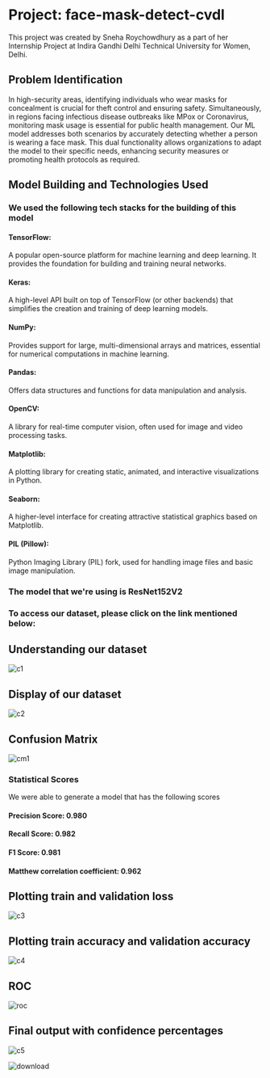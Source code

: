 # Project: face-mask-detect-cvdl
This project was created by Sneha Roychowdhury as a part of her Internship Project at Indira Gandhi Delhi Technical University for Women, Delhi.
## Problem Identification
In high-security areas, identifying individuals who wear masks for concealment is crucial for theft control and ensuring safety. Simultaneously, in regions facing infectious disease outbreaks like MPox or Coronavirus, monitoring mask usage is essential for public health management. Our ML model addresses both scenarios by accurately detecting whether a person is wearing a face mask. This dual functionality allows organizations to adapt the model to their specific needs, enhancing security measures or promoting health protocols as required.

## Model Building and Technologies Used
### We used the following tech stacks for the building of this model
#### TensorFlow: 
A popular open-source platform for machine learning and deep learning. It provides the foundation for building and training neural networks.
#### Keras: 
A high-level API built on top of TensorFlow (or other backends) that simplifies the creation and training of deep learning models.
#### NumPy: 
Provides support for large, multi-dimensional arrays and matrices, essential for numerical computations in machine learning.
#### Pandas: 
Offers data structures and functions for data manipulation and analysis.
#### OpenCV: 
A library for real-time computer vision, often used for image and video processing tasks.
#### Matplotlib: 
A plotting library for creating static, animated, and interactive visualizations in Python.
#### Seaborn: 
A higher-level interface for creating attractive statistical graphics based on Matplotlib.
#### PIL (Pillow): 
Python Imaging Library (PIL) fork, used for handling image files and basic image manipulation.

### The model that we're using is ResNet152V2
### To access our dataset, please click on the link mentioned below:


## Understanding our dataset
![c1](https://github.com/user-attachments/assets/322a5e20-9d6a-48e9-9598-95e763baafd1)

## Display of our dataset
![c2](https://github.com/user-attachments/assets/6148967c-ce1b-4681-a1a3-aabdb1fee01d)

## Confusion Matrix
![cm1](https://github.com/user-attachments/assets/57abd5ec-eb11-4506-84cc-9a8d3a8c077c)

### Statistical Scores
We were able to generate a model that has the following scores
#### Precision Score: 0.980
#### Recall Score: 0.982
#### F1 Score: 0.981
#### Matthew correlation coefficient: 0.962

## Plotting train and validation loss
![c3](https://github.com/user-attachments/assets/e451f32a-dc18-4f3f-8c37-e1ae204da20a)

## Plotting train accuracy and validation accuracy
![c4](https://github.com/user-attachments/assets/ed173a97-76ea-4c9e-959c-48f4121132a6)

## ROC

![roc](https://github.com/user-attachments/assets/11fce9cb-ef78-4f12-bf23-896eb133c58c)

## Final output with confidence percentages
![c5](https://github.com/user-attachments/assets/d58fe38a-4dab-4e9e-a49f-a4c868a841b5)

![download](https://github.com/user-attachments/assets/25cdc63f-4563-4915-b077-51018aca6dd0)
